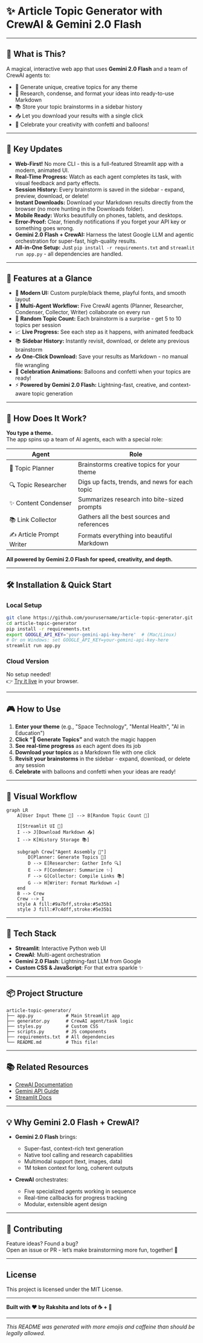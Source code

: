 # ✨ Article Topic Generator with CrewAI & Gemini 2.0 Flash 

---

## 🎉 What is This?

A magical, interactive web app that uses **Gemini 2.0 Flash** and a team of CrewAI agents to:
- 🎯 Generate unique, creative topics for any theme
- 🤖 Research, condense, and format your ideas into ready-to-use Markdown
- 📚 Store your topic brainstorms in a sidebar history
- 📥 Let you download your results with a single click
- 🎈 Celebrate your creativity with confetti and balloons!

---

## 🌟 Key Updates

- **Web-First!** No more CLI - this is a full-featured Streamlit app with a modern, animated UI.
- **Real-Time Progress:** Watch as each agent completes its task, with visual feedback and party effects.
- **Session History:** Every brainstorm is saved in the sidebar - expand, preview, download, or delete!
- **Instant Downloads:** Download your Markdown results directly from the browser (no more hunting in the Downloads folder).
- **Mobile Ready:** Works beautifully on phones, tablets, and desktops.
- **Error-Proof:** Clear, friendly notifications if you forget your API key or something goes wrong.
- **Gemini 2.0 Flash + CrewAI:** Harness the latest Google LLM and agentic orchestration for super-fast, high-quality results.
- **All-in-One Setup:** Just `pip install -r requirements.txt` and `streamlit run app.py` - all dependencies are handled.

---

## 🚀 Features at a Glance

- 🎨 **Modern UI:** Custom purple/black theme, playful fonts, and smooth layout
- 🤹 **Multi-Agent Workflow:** Five CrewAI agents (Planner, Researcher, Condenser, Collector, Writer) collaborate on every run
- 🎲 **Random Topic Count:** Each brainstorm is a surprise - get 5 to 10 topics per session
- 📈 **Live Progress:** See each step as it happens, with animated feedback
- 📚 **Sidebar History:** Instantly revisit, download, or delete any previous brainstorm
- 📥 **One-Click Download:** Save your results as Markdown - no manual file wrangling
- 🎉 **Celebration Animations:** Balloons and confetti when your topics are ready!
- ⚡ **Powered by Gemini 2.0 Flash:** Lightning-fast, creative, and context-aware topic generation

---

## 🧠 How Does It Work?

**You type a theme.**  
The app spins up a team of AI agents, each with a special role:

| Agent | Role |
|-------|------|
| 🎯 Topic Planner | Brainstorms creative topics for your theme |
| 🔍 Topic Researcher | Digs up facts, trends, and news for each topic |
| ✨ Content Condenser | Summarizes research into bite-sized prompts |
| 📚 Link Collector | Gathers all the best sources and references |
| ✍️ Article Prompt Writer | Formats everything into beautiful Markdown |

**All powered by Gemini 2.0 Flash for speed, creativity, and depth.**

---

## 🛠️ Installation & Quick Start

### Local Setup

```bash
git clone https://github.com/yourusername/article-topic-generator.git
cd article-topic-generator
pip install -r requirements.txt
export GOOGLE_API_KEY='your-gemini-api-key-here'  # (Mac/Linux)
# Or on Windows: set GOOGLE_API_KEY=your-gemini-api-key-here
streamlit run app.py
```

### Cloud Version

No setup needed!  
👉 [Try it live](https://agentic-ai-article-title-generator.streamlit.app/) in your browser.

---

## 🎮 How to Use

1. **Enter your theme** (e.g., "Space Technology", "Mental Health", "AI in Education")
2. **Click “🚀 Generate Topics”** and watch the magic happen
3. **See real-time progress** as each agent does its job
4. **Download your topics** as a Markdown file with one click
5. **Revisit your brainstorms** in the sidebar - expand, download, or delete any session
6. **Celebrate** with balloons and confetti when your ideas are ready!

---

## 🔄 Visual Workflow

```mermaid
graph LR
    A[User Input Theme 🎤] --> B[Random Topic Count 🎲] 

    I[Streamlit UI 🎨]
    I --> J[Download Markdown 📥]
    I --> K[History Storage 📚]

    subgraph Crew["Agent Assembly 🤖"]
        D[Planner: Generate Topics 🎯]
        D --> E[Researcher: Gather Info 🔍]
        E --> F[Condenser: Summarize ✨]
        F --> G[Collector: Compile Links 📚]
        G --> H[Writer: Format Markdown ✍️]
    end
    B --> Crew
    Crew --> I
    style A fill:#9a7bff,stroke:#5e35b1
    style J fill:#7c4dff,stroke:#5e35b1
```

---

## 🧩 Tech Stack

- **Streamlit**: Interactive Python web UI
- **CrewAI**: Multi-agent orchestration
- **Gemini 2.0 Flash**: Lightning-fast LLM from Google
- **Custom CSS & JavaScript**: For that extra sparkle ✨

---

## 📦 Project Structure

```
article-topic-generator/
├── app.py            # Main Streamlit app
├── generator.py      # CrewAI agent/task logic
├── styles.py         # Custom CSS
├── scripts.py        # JS components
├── requirements.txt  # All dependencies
└── README.md         # This file!
```

---

## 📚 Related Resources

- [CrewAI Documentation](https://docs.crewai.com)
- [Gemini API Guide](https://ai.google.dev)
- [Streamlit Docs](https://docs.streamlit.io)

---

## 💡 Why Gemini 2.0 Flash + CrewAI?

- **Gemini 2.0 Flash** brings:
  - Super-fast, context-rich text generation
  - Native tool calling and research capabilities
  - Multimodal support (text, images, data)
  - 1M token context for long, coherent outputs

- **CrewAI** orchestrates:
  - Five specialized agents working in sequence
  - Real-time callbacks for progress tracking
  - Modular, extensible agent design
  
---
  
## 📝 Contributing

Feature ideas? Found a bug?  
Open an issue or PR - let’s make brainstorming more fun, together! 🚀 
  
---
  
## License

This project is licensed under the MIT License.

---

**Built with ❤️ by Rakshita and lots of ☕ + 🤖**   

---

*This README was generated with more emojis and caffeine than should be legally allowed.* 
